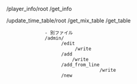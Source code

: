 /player_info/root
            /get_info

/update_time_table/root
                  /get_mix_table
                  /get_table

                  - 別ファイル
                  /admin/
                        /edit
                             /write
                        /add
                            /write
                        /add_from_line
                                      /write
                        /new
